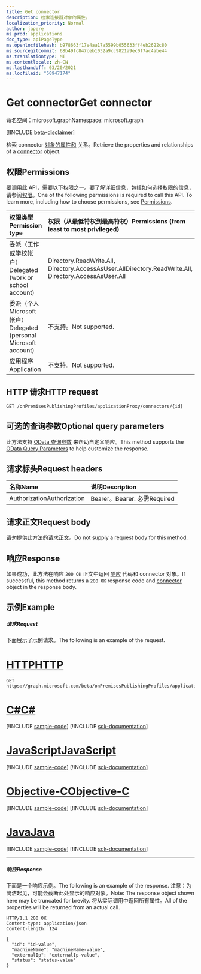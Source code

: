 ```yaml
---
title: Get connector
description: 检索连接器对象的属性。
localization_priority: Normal
author: japere
ms.prod: applications
doc_type: apiPageType
ms.openlocfilehash: b978663f17e4aa17a5599b055633ff4eb2622c80
ms.sourcegitcommit: 68b49fc847ceb1032a9cc9821a9ec0f7ac4abe44
ms.translationtype: MT
ms.contentlocale: zh-CN
ms.lasthandoff: 03/20/2021
ms.locfileid: "50947174"
---
```

# <a name="get-connector"></a><span data-ttu-id="4db7b-103">Get connector</span><span class="sxs-lookup"><span data-stu-id="4db7b-103">Get connector</span></span>

<span data-ttu-id="4db7b-104">命名空间：microsoft.graph</span><span class="sxs-lookup"><span data-stu-id="4db7b-104">Namespace: microsoft.graph</span></span>

[!INCLUDE [beta-disclaimer](../../includes/beta-disclaimer.md)]

<span data-ttu-id="4db7b-105">检索 connector [对象的属性和](../resources/connector.md) 关系。</span><span class="sxs-lookup"><span data-stu-id="4db7b-105">Retrieve the properties and relationships of a [connector](../resources/connector.md) object.</span></span>

## <a name="permissions"></a><span data-ttu-id="4db7b-106">权限</span><span class="sxs-lookup"><span data-stu-id="4db7b-106">Permissions</span></span>
<span data-ttu-id="4db7b-p101">要调用此 API，需要以下权限之一。要了解详细信息，包括如何选择权限的信息，请参阅[权限](/graph/permissions-reference)。</span><span class="sxs-lookup"><span data-stu-id="4db7b-p101">One of the following permissions is required to call this API. To learn more, including how to choose permissions, see [Permissions](/graph/permissions-reference).</span></span>

|<span data-ttu-id="4db7b-109">权限类型</span><span class="sxs-lookup"><span data-stu-id="4db7b-109">Permission type</span></span>      | <span data-ttu-id="4db7b-110">权限（从最低特权到最高特权）</span><span class="sxs-lookup"><span data-stu-id="4db7b-110">Permissions (from least to most privileged)</span></span>              |
|:--------------------|:---------------------------------------------------------|
|<span data-ttu-id="4db7b-111">委派（工作或学校帐户）</span><span class="sxs-lookup"><span data-stu-id="4db7b-111">Delegated (work or school account)</span></span> | <span data-ttu-id="4db7b-112">Directory.ReadWrite.All、Directory.AccessAsUser.All</span><span class="sxs-lookup"><span data-stu-id="4db7b-112">Directory.ReadWrite.All, Directory.AccessAsUser.All</span></span>    |
|<span data-ttu-id="4db7b-113">委派（个人 Microsoft 帐户）</span><span class="sxs-lookup"><span data-stu-id="4db7b-113">Delegated (personal Microsoft account)</span></span> | <span data-ttu-id="4db7b-114">不支持。</span><span class="sxs-lookup"><span data-stu-id="4db7b-114">Not supported.</span></span>    |
|<span data-ttu-id="4db7b-115">应用程序</span><span class="sxs-lookup"><span data-stu-id="4db7b-115">Application</span></span> | <span data-ttu-id="4db7b-116">不支持。</span><span class="sxs-lookup"><span data-stu-id="4db7b-116">Not supported.</span></span>  |

## <a name="http-request"></a><span data-ttu-id="4db7b-117">HTTP 请求</span><span class="sxs-lookup"><span data-stu-id="4db7b-117">HTTP request</span></span>
<!-- { "blockType": "ignored" } -->
```http
GET /onPremisesPublishingProfiles/applicationProxy/connectors/{id}
```

## <a name="optional-query-parameters"></a><span data-ttu-id="4db7b-118">可选的查询参数</span><span class="sxs-lookup"><span data-stu-id="4db7b-118">Optional query parameters</span></span>
<span data-ttu-id="4db7b-119">此方法支持 [OData 查询参数](/graph/query-parameters) 来帮助自定义响应。</span><span class="sxs-lookup"><span data-stu-id="4db7b-119">This method supports the [OData Query Parameters](/graph/query-parameters) to help customize the response.</span></span>

## <a name="request-headers"></a><span data-ttu-id="4db7b-120">请求标头</span><span class="sxs-lookup"><span data-stu-id="4db7b-120">Request headers</span></span>
| <span data-ttu-id="4db7b-121">名称</span><span class="sxs-lookup"><span data-stu-id="4db7b-121">Name</span></span>      |<span data-ttu-id="4db7b-122">说明</span><span class="sxs-lookup"><span data-stu-id="4db7b-122">Description</span></span>|
|:----------|:----------|
| <span data-ttu-id="4db7b-123">Authorization</span><span class="sxs-lookup"><span data-stu-id="4db7b-123">Authorization</span></span>  | <span data-ttu-id="4db7b-124">Bearer。</span><span class="sxs-lookup"><span data-stu-id="4db7b-124">Bearer.</span></span> <span data-ttu-id="4db7b-125">必需</span><span class="sxs-lookup"><span data-stu-id="4db7b-125">Required</span></span>|

## <a name="request-body"></a><span data-ttu-id="4db7b-126">请求正文</span><span class="sxs-lookup"><span data-stu-id="4db7b-126">Request body</span></span>
<span data-ttu-id="4db7b-127">请勿提供此方法的请求正文。</span><span class="sxs-lookup"><span data-stu-id="4db7b-127">Do not supply a request body for this method.</span></span>

## <a name="response"></a><span data-ttu-id="4db7b-128">响应</span><span class="sxs-lookup"><span data-stu-id="4db7b-128">Response</span></span>

<span data-ttu-id="4db7b-129">如果成功，此方法在响应 `200 OK` 正文中返回 [响应](../resources/connector.md) 代码和 connector 对象。</span><span class="sxs-lookup"><span data-stu-id="4db7b-129">If successful, this method returns a `200 OK` response code and [connector](../resources/connector.md) object in the response body.</span></span>

## <a name="example"></a><span data-ttu-id="4db7b-130">示例</span><span class="sxs-lookup"><span data-stu-id="4db7b-130">Example</span></span>

##### <a name="request"></a><span data-ttu-id="4db7b-131">请求</span><span class="sxs-lookup"><span data-stu-id="4db7b-131">Request</span></span>

<span data-ttu-id="4db7b-132">下面展示了示例请求。</span><span class="sxs-lookup"><span data-stu-id="4db7b-132">The following is an example of the request.</span></span>

# <a name="http"></a>[<span data-ttu-id="4db7b-133">HTTP</span><span class="sxs-lookup"><span data-stu-id="4db7b-133">HTTP</span></span>](#tab/http)
<!-- {
  "blockType": "request",
  "name": "get_connector_1"
}-->
```msgraph-interactive
GET https://graph.microsoft.com/beta/onPremisesPublishingProfiles/applicationProxy/connectors/{id}
```
# <a name="c"></a>[<span data-ttu-id="4db7b-134">C#</span><span class="sxs-lookup"><span data-stu-id="4db7b-134">C#</span></span>](#tab/csharp)
[!INCLUDE [sample-code](../includes/snippets/csharp/get-connector-1-csharp-snippets.md)]
[!INCLUDE [sdk-documentation](../includes/snippets/snippets-sdk-documentation-link.md)]

# <a name="javascript"></a>[<span data-ttu-id="4db7b-135">JavaScript</span><span class="sxs-lookup"><span data-stu-id="4db7b-135">JavaScript</span></span>](#tab/javascript)
[!INCLUDE [sample-code](../includes/snippets/javascript/get-connector-1-javascript-snippets.md)]
[!INCLUDE [sdk-documentation](../includes/snippets/snippets-sdk-documentation-link.md)]

# <a name="objective-c"></a>[<span data-ttu-id="4db7b-136">Objective-C</span><span class="sxs-lookup"><span data-stu-id="4db7b-136">Objective-C</span></span>](#tab/objc)
[!INCLUDE [sample-code](../includes/snippets/objc/get-connector-1-objc-snippets.md)]
[!INCLUDE [sdk-documentation](../includes/snippets/snippets-sdk-documentation-link.md)]

# <a name="java"></a>[<span data-ttu-id="4db7b-137">Java</span><span class="sxs-lookup"><span data-stu-id="4db7b-137">Java</span></span>](#tab/java)
[!INCLUDE [sample-code](../includes/snippets/java/get-connector-1-java-snippets.md)]
[!INCLUDE [sdk-documentation](../includes/snippets/snippets-sdk-documentation-link.md)]

---

##### <a name="response"></a><span data-ttu-id="4db7b-138">响应</span><span class="sxs-lookup"><span data-stu-id="4db7b-138">Response</span></span>
<span data-ttu-id="4db7b-139">下面是一个响应示例。</span><span class="sxs-lookup"><span data-stu-id="4db7b-139">The following is an example of the response.</span></span> <span data-ttu-id="4db7b-140">注意：为简洁起见，可能会截断此处显示的响应对象。</span><span class="sxs-lookup"><span data-stu-id="4db7b-140">Note: The response object shown here may be truncated for brevity.</span></span> <span data-ttu-id="4db7b-141">将从实际调用中返回所有属性。</span><span class="sxs-lookup"><span data-stu-id="4db7b-141">All of the properties will be returned from an actual call.</span></span>
<!-- {
  "blockType": "response",
  "truncated": true,
  "@odata.type": "microsoft.graph.connector"
} -->
```http
HTTP/1.1 200 OK
Content-type: application/json
Content-length: 124

{
  "id": "id-value",
  "machineName": "machineName-value",
  "externalIp": "externalIp-value",
  "status": "status-value"
}
```

<!-- uuid: 8fcb5dbc-d5aa-4681-8e31-b001d5168d79
2015-10-25 14:57:30 UTC -->
<!--
{
  "type": "#page.annotation",
  "description": "Get connector",
  "keywords": "",
  "section": "documentation",
  "tocPath": "",
  "suppressions": []
}
-->

